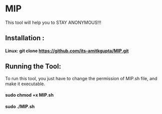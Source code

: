 # MIP

This tool will help you to STAY ANONYMOUS!!!

## Installation : 

#### Linux: git clone https://github.com/its-amitkgupta/MIP.git

## Running the Tool:

To run this tool, you just have to change the permission of MIP.sh file, and make it executable.

#### sudo chmod +x MIP.sh
#### sudo ./MIP.sh
